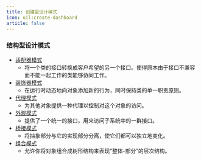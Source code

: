 ```yaml
---
title: 创建型设计模式
icon: uil:create-dashboard
article: false
---
```


### 结构型设计模式
- [适配器模式](/FrontEnd/JavaScript/DesignPattern/StructuralPatterns/AdapterPattern)
    - 将一个类的接口转换成客户希望的另一个接口。使得原本由于接口不兼容而不能一起工作的类能够协同工作。
- [装饰器模式](/FrontEnd/JavaScript/DesignPattern/StructuralPatterns/DecoratorPattern)
    - 在运行时动态地向对象添加新的行为，同时保持类的单一职责原则。
- [代理模式](/FrontEnd/JavaScript/DesignPattern/StructuralPatterns/ProxyPattern)
    - 为其他对象提供一种代理以控制对这个对象的访问。
- [外观模式](/FrontEnd/JavaScript/DesignPattern/StructuralPatterns/FacadePattern)
    - 提供了一个统一的接口，用来访问子系统中的一群接口。
- [桥接模式](/FrontEnd/JavaScript/DesignPattern/StructuralPatterns/BridgePattern)
    - 将抽象部分与它的实现部分分离，使它们都可以独立地变化。
- [组合模式](/FrontEnd/JavaScript/DesignPattern/StructuralPatterns/CompositePattern)
    - 允许你将对象组合成树形结构来表现“整体-部分”的层次结构。